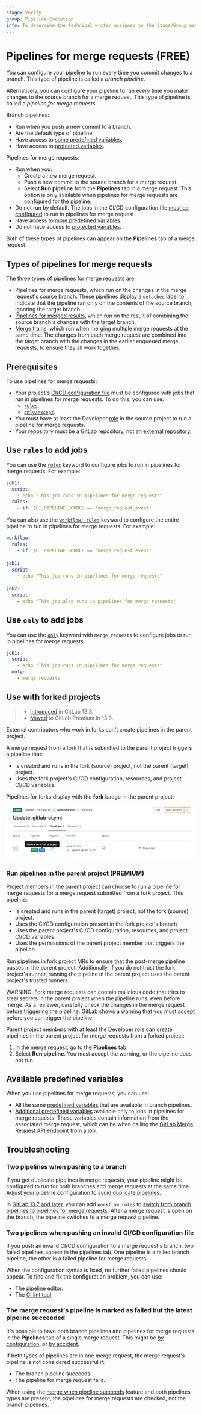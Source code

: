 ```yaml
---
stage: Verify
group: Pipeline Execution
info: To determine the technical writer assigned to the Stage/Group associated with this page, see https://about.gitlab.com/handbook/engineering/ux/technical-writing/#assignments
---
```



# Pipelines for merge requests **(FREE)**

You can configure your [pipeline](index.md) to run every time you commit changes to a branch.
This type of pipeline is called a *branch pipeline*.

Alternatively, you can configure your pipeline to run every time you make changes to the
source branch for a merge request. This type of pipeline is called a *pipeline for merge requests*.

Branch pipelines:

- Run when you push a new commit to a branch.
- Are the default type of pipeline.
- Have access to [some predefined variables](../variables/predefined_variables.md).
- Have access to [protected variables](../variables/index.md#protect-a-cicd-variable).

Pipelines for merge requests:

- Run when you:
  - Create a new merge request.
  - Push a new commit to the source branch for a merge request.
  - Select **Run pipeline** from the **Pipelines** tab in a merge request. This option
    is only available when pipelines for merge requests are configured for the pipeline.
- Do not run by default. The jobs in the CI/CD configuration file [must be configured](#prerequisites)
  to run in pipelines for merge request.
- Have access to [more predefined variables](#available-predefined-variables).
- Do not have access to [protected variables](../variables/index.md#protect-a-cicd-variable).

Both of these types of pipelines can appear on the **Pipelines** tab of a merge request.

## Types of pipelines for merge requests

The three types of pipelines for merge requests are:

- Pipelines for merge requests, which run on the changes in the merge request's
  source branch. These pipelines display a `detached` label to indicate that the
  pipeline ran only on the contents of the source branch, ignoring the target branch.
- [Pipelines for merged results](pipelines_for_merged_results.md), which run on
  the result of combining the source branch's changes with the target branch.
- [Merge trains](merge_trains.md), which run when merging multiple merge requests
  at the same time. The changes from each merge request are combined into the
  target branch with the changes in the earlier enqueued merge requests, to ensure
  they all work together.

## Prerequisites

To use pipelines for merge requests:

- Your project's [CI/CD configuration file](../yaml/index.md) must be configured with
  jobs that run in pipelines for merge requests. To do this, you can use:
  - [`rules`](#use-rules-to-add-jobs).
  - [`only/except`](#use-only-to-add-jobs).
- You must have at least the Developer [role](../../user/permissions.md) in the
  source project to run a pipeline for merge requests.
- Your repository must be a GitLab repository, not an [external repository](../ci_cd_for_external_repos/index.md).

## Use `rules` to add jobs

You can use the [`rules`](../yaml/index.md#rules) keyword to configure jobs to run in
pipelines for merge requests. For example:

```yaml
job1:
  script:
    - echo "This job runs in pipelines for merge requests"
  rules:
    - if: $CI_PIPELINE_SOURCE == 'merge_request_event'
```

You can also use the [`workflow: rules`](../yaml/index.md#workflowrules) keyword
to configure the entire pipeline to run in pipelines for merge requests. For example:

```yaml
workflow:
  rules:
    - if: $CI_PIPELINE_SOURCE == 'merge_request_event'

job1:
  script:
    - echo "This job runs in pipelines for merge requests"

job2:
  script:
    - echo "This job also runs in pipelines for merge requests"
```

## Use `only` to add jobs

You can use the [`only`](../yaml/index.md#onlyrefs--exceptrefs) keyword with `merge_requests`
to configure jobs to run in pipelines for merge requests.

```yaml
job1:
  script:
    - echo "This job runs in pipelines for merge requests"
  only:
    - merge_requests
```

## Use with forked projects

> - [Introduced](https://gitlab.com/gitlab-org/gitlab/-/issues/217451) in GitLab 13.3.
> - [Moved](https://about.gitlab.com/blog/2021/01/26/new-gitlab-product-subscription-model/) to GitLab Premium in 13.9.

External contributors who work in forks can't create pipelines in the parent project.

A merge request from a fork that is submitted to the parent project triggers a
pipeline that:

- Is created and runs in the fork (source) project, not the parent (target) project.
- Uses the fork project's CI/CD configuration, resources, and project CI/CD variables.

Pipelines for forks display with the **fork** badge in the parent project:

![Pipeline ran in fork](img/pipeline_fork_v13_7.png)

### Run pipelines in the parent project **(PREMIUM)**

Project members in the parent project can choose to run a pipeline for merge requests
for a merge request submitted from a fork project. This pipeline:

- Is created and runs in the parent (target) project, not the fork (source) project.
- Uses the CI/CD configuration present in the fork project's branch
- Uses the parent project's CI/CD configuration, resources, and project CI/CD variables.
- Uses the permissions of the parent project member that triggers the pipeline.

Run pipelines in fork project MRs to ensure that the post-merge pipeline passes in
the parent project. Additionally, if you do not trust the fork project's runner,
running the pipeline in the parent project uses the parent project's trusted runners.

WARNING:
Fork merge requests can contain malicious code that tries to steal secrets in the
parent project when the pipeline runs, even before merge. As a reviewer, carefully
check the changes in the merge request before triggering the pipeline. GitLab shows
a warning that you must accept before you can trigger the pipeline.

Parent project members with at least the [Developer role](../../user/permissions.md)
can create pipelines in the parent project for merge requests from a forked project:

1. In the merge request, go to the **Pipelines** tab.
1. Select **Run pipeline**. You must accept the warning, or the pipeline does not run.

## Available predefined variables

When you use pipelines for merge requests, you can use:

- All the same [predefined variables](../variables/predefined_variables.md) that are
  available in branch pipelines.
- [Additional predefined variables](../variables/predefined_variables.md#predefined-variables-for-merge-request-pipelines)
  available only to jobs in pipelines for merge requests. These variables contain
  information from the associated merge request, which can be when calling the
  [GitLab Merge Request API endpoint](../../api/merge_requests.md) from a job.

## Troubleshooting

### Two pipelines when pushing to a branch

If you get duplicate pipelines in merge requests, your pipeline might be configured
to run for both branches and merge requests at the same time. Adjust your pipeline
configuration to [avoid duplicate pipelines](../jobs/job_control.md#avoid-duplicate-pipelines).

In [GitLab 13.7 and later](https://gitlab.com/gitlab-org/gitlab/-/issues/201845),
you can add `workflow:rules` to [switch from branch pipelines to pipelines for merge requests](../yaml/workflow.md#switch-between-branch-pipelines-and-merge-request-pipelines).
After a merge request is open on the branch, the pipeline switches to a merge request pipeline.

### Two pipelines when pushing an invalid CI/CD configuration file

If you push an invalid CI/CD configuration to a merge request's branch, two failed
pipelines appear in the pipelines tab. One pipeline is a failed branch pipeline,
the other is a failed pipeline for merge requests.

When the configuration syntax is fixed, no further failed pipelines should appear.
To find and fix the configuration problem, you can use:

- The [pipeline editor](../pipeline_editor/index.md).
- The [CI lint tool](../lint.md).

### The merge request's pipeline is marked as failed but the latest pipeline succeeded

It's possible to have both branch pipelines and pipelines for merge requests in the
**Pipelines** tab of a single merge request. This might be [by configuration](../yaml/workflow.md#switch-between-branch-pipelines-and-merge-request-pipelines),
or [by accident](#two-pipelines-when-pushing-to-a-branch).

If both types of pipelines are in one merge request, the merge request's pipeline
is not considered successful if:

- The branch pipeline succeeds.
- The pipeline for merge request fails.

When using the [merge when pipeline succeeds](../../user/project/merge_requests/merge_when_pipeline_succeeds.md)
feature and both pipelines types are present, the pipelines for merge requests are checked,
not the branch pipelines.
